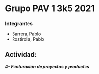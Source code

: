 # Grupo PAV 1 3k5 2021

### Integrantes
- Barrera, Pablo
- Rostirolla, Pablo 

## Actividad:
##### 4- Facturación de proyectos y productos
